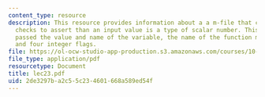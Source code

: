 ```yaml
---
content_type: resource
description: This resource provides information about a a m-file that contains logical
  checks to assert than an input value is a type of scalar number. This function is
  passed the value and name of the variable, the name of the function making the assertion,
  and four integer flags.
file: https://ol-ocw-studio-app-production.s3.amazonaws.com/courses/10-34-numerical-methods-applied-to-chemical-engineering-fall-2005/2de3297ba2c55c234601668a589ed54f_lec23.pdf
file_type: application/pdf
resourcetype: Document
title: lec23.pdf
uid: 2de3297b-a2c5-5c23-4601-668a589ed54f
---
```

